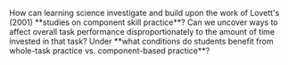 <p><span style=font-weight: 400;>How can learning science investigate and build upon the work of Lovett's (2001) </span>**studies on component skill practice**<span style=font-weight: 400;>? Can we uncover ways to affect overall task performance disproportionately to the amount of time invested in that task? Under </span>**what conditions do students benefit from whole-task practice vs. component-based practice**<span style=font-weight: 400;>?</span></p>